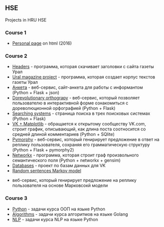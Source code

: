 ## HSE
Projects in HRU HSE

### Course 1

* [Personal page](https://github.com/AnnaZhuravleva/HSE0/blob/master/course%201/%D1%81%D0%B0%D0%B9%D1%82.html) on html (2016)

### Course 2

* [Headers](https://github.com/AnnaZhuravleva/HSE/tree/master/course%202/headers) - программа, которая скачивает заголовки с сайта газеты Урал
* [Ural magazine project](https://github.com/AnnaZhuravleva/HSE/tree/master/course%202/URAL%20magazine%20project) - программа, которая создает корпус текстов газеты Урал
* [Анкета](https://github.com/AnnaZhuravleva/HSE/tree/master/course%202/%D0%90%D0%BD%D0%BA%D0%B5%D1%82%D0%B0) - веб-сервис, сайт-анкета для работы с информантом (Python + Flask + json)
* [Dorevolutionary orthograpy](https://github.com/AnnaZhuravleva/HSE/tree/master/course%202/Dorevolutionary%20orthography) - 
веб-сервис, который позволяет пользователю в интерактивной форме ознакомиться с дореволюционной орфографией (Python + Flask)
* [Searching systems](https://github.com/AnnaZhuravleva/HSE/tree/master/course%202/Searching%20systems) - страница поиска в трех поисковых системах (Python + Flask)
* [VK + Matplotlib](https://github.com/AnnaZhuravleva/HSE/tree/master/course%202/VK%20Matplotlib) - обращается к открытому сообществу VK.com, строит график, описывающий, как длина поста соотносится со средней длиной комментариев (Python + SQlite)
* [Pymorphy](https://github.com/AnnaZhuravleva/HSE/tree/master/course%202/pymorphy) - веб-сервис, который генирирует предложение в ответ на реплику пользователя, сохраняя его грамматическую структуру (Python + Flask + pymorphy2)
* [Networkx](https://github.com/AnnaZhuravleva/HSE/tree/master/course%202/networkx) - программа, которая строит граф произвольного семантического поля (Python + networkx + gensim)
* [Databases](https://github.com/AnnaZhuravleva/HSE/tree/master/course%202/databases) - проект по базам данных для VK
* [Random sentences Markov model](https://github.com/AnnaZhuravleva/HSE/tree/master/course%202/Random%20sentences%20markov%20model)
- веб-сервис, который генирирует предложение на реплику пользователя на основе Марковсокй модели

### Course 3

* [Python](https://github.com/AnnaZhuravleva/HSE/tree/master/course%203/Python)  - задачи курса ООП на языке Python
* [Algorithms](https://github.com/AnnaZhuravleva/HSE/tree/master/course%203/Algorithms) - задачи курса алгоритмов на языке Golang
* [NLP](https://github.com/AnnaZhuravleva/HSE/tree/master/course%203/NLP) - задачи курса NLP на языке Python
